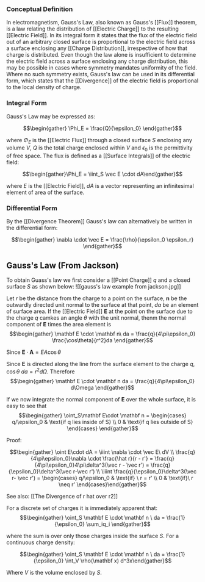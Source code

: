 ### Conceptual Definition
In electromagnetism, Gauss's Law, also known as Gauss's [[Flux]] theorem, is a law relating the distribution of [[Electric Charge]] to the resulting [[Electric Field]]. In its integral form it states that the flux of the electric field out of an arbitrary closed surface is proportional to the electric field across a surface enclosing any [[Charge Distribution]], irrespective of how that charge is distributed. Even though the law alone is insufficient to determine the electric field across a surface enclosing any charge distribution, this may be possible in cases where symmetry mandates uniformity of the field. Where no such symmetry exists, Gauss's law can be used in its differential form, which states that the [[Divergence]] of the electric field is proportional to the local density of charge.

### Integral Form
Gauss's Law may be expressed as: 

$$\begin{gather} \Phi_E = \frac{Q}{\epsilon_0} \end{gather}$$

where $\Phi_E$ is the [[Electric Flux]] through a closed surface $S$ enclosing any volume $V$, $Q$ is the total charge enclosed within $V$ and $\epsilon_0$  is the permittivity of free space. The flux is defined as a [[Surface Integrals]] of the electric field:

$$\begin{gather}\Phi_E = \iint_S \vec E \cdot dA\end{gather}$$

where $E$ is the [[Electric Field]], $dA$ is a vector representing an infinitesimal element of area of the surface.

### Differential Form
By the [[Divergence Theorem]] Gauss's law can alternatively be written in the differential form:

$$\begin{gather} \nabla \cdot \vec E = \frac{\rho}{\epsilon_0 \epsilon_r} \end{gather}$$

## Gauss's Law (From Jackson)

To obtain Guass's law we first consider a [[Point Charge]] $q$ and a closed surface $S$ as shown below:
![[gauss's law example from jackson.jpg]]

Let $r$ be the distance from the charge to a point on the surface, $\mathbf n$ be the outwardly directed unit normal to the surface at that point, $da$ be an element of surface area. If the [[Electric Field]] $\mathbf E$ at the point on the surface due to the charge $q$ camkes an angle $\theta$ with the unit normal, thenm the normal component of $\mathbf E$ times the area element is $$\begin{gather} \mathbf E \cdot \mathbf n\ da = \frac{q}{4\pi\epsilon_0} \frac{\cos\theta}{r^2}da \end{gather}$$

Since $\mathbf E \cdot \mathbf A = EA\cos\theta$

Since $\mathbf E$ is directed along the line from the surface element to the charge $q$, $\cos \theta\ da = r^2 d\Omega$. Therefore $$\begin{gather} \mathbf E \cdot \mathbf n da = \frac{q}{4\pi\epsilon_0} d\Omega \end{gather}$$

If we now integrate the normal component of $\mathbf E$ over the whole surface, it is easy to see that $$\begin{gather} \oint_S\mathbf E\cdot \mathbf n = \begin{cases} q/\epsilon_0 & \text{if q lies inside of S} \\ 0  & \text{if q lies outside of S}  \end{cases} \end{gather}$$

Proof:

$$\begin{gather} \oint E\cdot dA = \iiint \nabla \cdot \vec E\ dV \\ \frac{q}{4\pi\epsilon_0}\nabla \cdot \frac{\hat r}{r - r'} = \frac{q}{4\pi\epsilon_0}4\pi\delta^3(\vec r - \vec r') = \frac{q}{\epsilon_0}\delta^3(\vec r-\vec r') \\ \iiint \frac{q}{\epsilon_0}\delta^3(\vec r- \vec r') = \begin{cases} q/\epsilon_0 & \text{if} \ r = r' \\ 0 & \text{if}\ r \neq r' \end{cases}\end{gather}$$

See also: [[The Divergence of r hat over r2]]

For a discrete set of charges it is immediately apparent that: $$\begin{gather} \oint_S \mathbf E \cdot \mathbf n \ da = \frac{1}{\epsilon_0} \sum_iq_i \end{gather}$$

where the sum is over only those charges inside the surface $S$. For a continuous charge density: 

$$\begin{gather} \oint_S \mathbf E \cdot \mathbf n \ da = \frac{1}{\epsilon_0} \int_V \rho(\mathbf x) d^3x\end{gather}$$

Where $V$ is the volume enclosed by $S$.